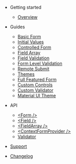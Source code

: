 * Getting started

  * [Overview](README.md)

* Guides

  * [Basic Form](guides/basic-form.md)
  * [Initial Values](guides/initial-values.md)
  * [Controlled Form](guides/controlled-form.md)
  * [Field Array](guides/field-arrays.md)
  * [Field Validation](guides/field-validation.md)
  * [Form Level Validation](guides/form-level-validation.md)
  * [Remote Submit](guides/remote-submit.md)
  * [Themes](guides/themes.md)
  * [Full Featured Form](guides/full-featured-form.md)
  * [Custom Controls](guides/custom-controls.md)
  * [Custom Validator](guides/custom-validator.md)
  * [Material UI Theme](guides/material-ui.md)

* API

  * [&lt;Form /&gt;](apis/form.md)
  * [&lt;Field /&gt;](apis/field.md)
  * [&lt;FieldArray /&gt;](apis/field-array.md)
  * [&lt;ContextFormProvider /&gt;](apis/context-form-provider.md)
  * [Validator](apis/validator.md)

* [Support](support.md)
* [Changelog](changelog.md)
